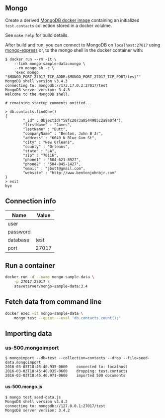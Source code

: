 ## Mongo

Create a derived [MongoDB docker image](https://hub.docker.com/_/mongo/) containing an initialized `test.contacts` collection stored in a docker volulme.

See `make help` for build details.

After build and run, you can connect to MongoDB on `localhost:27017` using [mongo-express](https://github.com/mongo-express/mongo-express) or, to the mongo shell in the docker container with:

```shell
$ docker run --rm -it \
    --link mongo-sample-data:mongo \
    --rm mongo sh -c \
    'exec mongo "$MONGO_PORT_27017_TCP_ADDR:$MONGO_PORT_27017_TCP_PORT/test"'
MongoDB shell version v3.4.3
connecting to: mongodb://172.17.0.2:27017/test
MongoDB server version: 3.4.3
Welcome to the MongoDB shell.

# remaining startup comments omitted...

> db.contacts.findOne()
{
        "_id" : ObjectId("58fc2073a8544985c2a8a0f4"),
        "firstName" : "James",
        "lastName" : "Butt",
        "companyName" : "Benton, John B Jr",
        "address" : "6649 N Blue Gum St",
        "city" : "New Orleans",
        "county" : "Orleans",
        "state" : "LA",
        "zip" : "70116",
        "phone1" : "504-621-8927",
        "phone2" : "504-845-1427",
        "email" : "jbutt@gmail.com",
        "website" : "http://www.bentonjohnbjr.com"
}
> exit
bye
```

## Connection info

| Name | Value  |
|--- |--- |
| user | |
| password | |
| database | test |
| port | 27017 |

## Run a container

```bash
docker run -d --name mongo-sample-data \
    -p 27017:27017 \
    stevetarver/mongo-sample-data:3.4
```

## Fetch data from command line

```bash
docker exec -it mongo-sample-data \
    mongo test --quiet --eval 'db.contacts.count();'
```

## Importing data

### us-500.mongoimport

```shell
$ mongoimport --db=test --collection=contacts --drop --file=seed-data.mongoimport
2016-03-03T18:45:40.935-0600	connected to: localhost
2016-03-03T18:45:40.935-0600	dropping: test.contacts
2016-03-03T18:45:40.971-0600	imported 500 documents
```

#### us-500.mongo.js

```shell
$ mongo test seed-data.js 
MongoDB shell version v3.4.2
connecting to: mongodb://127.0.0.1:27017/test
MongoDB server version: 3.4.2
```
